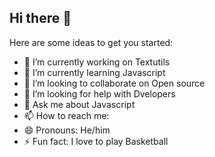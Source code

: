 ## Hi there 👋

Here are some ideas to get you started:

- 🔭 I’m currently working on Textutils
- 🌱 I’m currently learning Javascript
- 👯 I’m looking to collaborate on Open source
- 🤔 I’m looking for help with Dvelopers
- 💬 Ask me about Javascript
- 📫 How to reach me: 
- 😄 Pronouns: He/him
- ⚡ Fun fact: I love to play Basketball
